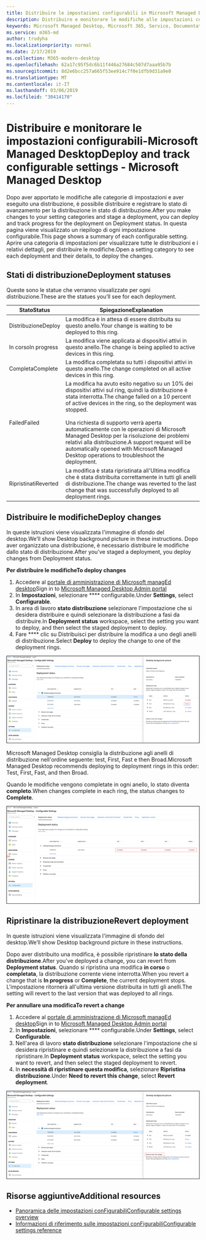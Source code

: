 ```yaml
---
title: Distribuire le impostazioni configurabili in Microsoft Managed Desktop
description: Distribuire e monitorare le modifiche alle impostazioni configurabili in Microsoft Managed Desktop.
keywords: Microsoft Managed Desktop, Microsoft 365, Service, Documentation, deploy, Deployment a fasi, impostazioni configurabili
ms.service: m365-md
author: trudyha
ms.localizationpriority: normal
ms.date: 2/17/2019
ms.collection: M365-modern-desktop
ms.openlocfilehash: 62a17c95f5dc6b11f446a27684c507d7aaa95b7b
ms.sourcegitcommit: 8d2e6bcc257a665f53ee914c7f0e1dfb9d31a9e0
ms.translationtype: MT
ms.contentlocale: it-IT
ms.lasthandoff: 03/06/2019
ms.locfileid: "30414170"
---
```

# <a name="deploy-and-track-configurable-settings---microsoft-managed-desktop"></a><span data-ttu-id="9f0ea-104">Distribuire e monitorare le impostazioni configurabili-Microsoft Managed Desktop</span><span class="sxs-lookup"><span data-stu-id="9f0ea-104">Deploy and track configurable settings - Microsoft Managed Desktop</span></span>

<span data-ttu-id="9f0ea-105">Dopo aver apportato le modifiche alle categorie di impostazioni e aver eseguito una distribuzione, è possibile distribuire e registrare lo stato di avanzamento per la distribuzione in stato di distribuzione.</span><span class="sxs-lookup"><span data-stu-id="9f0ea-105">After you make changes to your setting categories and stage a deployment, you can deploy and track progress for the deployment on Deployment status.</span></span> <span data-ttu-id="9f0ea-106">In questa pagina viene visualizzato un riepilogo di ogni impostazione configurabile.</span><span class="sxs-lookup"><span data-stu-id="9f0ea-106">This page shows a summary of each configurable setting.</span></span> <span data-ttu-id="9f0ea-107">Aprire una categoria di impostazioni per visualizzare tutte le distribuzioni e i relativi dettagli, per distribuire le modifiche.</span><span class="sxs-lookup"><span data-stu-id="9f0ea-107">Open a setting category to see each deployment and their details, to deploy the changes.</span></span> 

## <a name="deployment-statuses"></a><span data-ttu-id="9f0ea-108">Stati di distribuzione</span><span class="sxs-lookup"><span data-stu-id="9f0ea-108">Deployment statuses</span></span> 

<span data-ttu-id="9f0ea-109">Queste sono le statue che verranno visualizzate per ogni distribuzione.</span><span class="sxs-lookup"><span data-stu-id="9f0ea-109">These are the statues you’ll see for each deployment.</span></span>

<span data-ttu-id="9f0ea-110">Stato</span><span class="sxs-lookup"><span data-stu-id="9f0ea-110">Status</span></span>  | <span data-ttu-id="9f0ea-111">Spiegazione</span><span class="sxs-lookup"><span data-stu-id="9f0ea-111">Explanation</span></span> 
--- | --- 
<span data-ttu-id="9f0ea-112">Distribuzione</span><span class="sxs-lookup"><span data-stu-id="9f0ea-112">Deploy</span></span> | <span data-ttu-id="9f0ea-113">La modifica è in attesa di essere distribuita su questo anello.</span><span class="sxs-lookup"><span data-stu-id="9f0ea-113">Your change is waiting to be deployed to this ring.</span></span>
<span data-ttu-id="9f0ea-114">In corso</span><span class="sxs-lookup"><span data-stu-id="9f0ea-114">In progress</span></span> | <span data-ttu-id="9f0ea-115">La modifica viene applicata ai dispositivi attivi in questo anello.</span><span class="sxs-lookup"><span data-stu-id="9f0ea-115">The change is being applied to active devices in this ring.</span></span> 
<span data-ttu-id="9f0ea-116">Completa</span><span class="sxs-lookup"><span data-stu-id="9f0ea-116">Complete</span></span> | <span data-ttu-id="9f0ea-117">La modifica completata su tutti i dispositivi attivi in questo anello.</span><span class="sxs-lookup"><span data-stu-id="9f0ea-117">The change completed on all active devices in this ring.</span></span> 
<span data-ttu-id="9f0ea-118">Failed</span><span class="sxs-lookup"><span data-stu-id="9f0ea-118">Failed</span></span> | <span data-ttu-id="9f0ea-119">La modifica ha avuto esito negativo su un 10% dei dispositivi attivi sul ring, quindi la distribuzione è stata interrotta.</span><span class="sxs-lookup"><span data-stu-id="9f0ea-119">The change failed on a 10 percent of active devices in the ring, so the deployment was stopped.</span></span><br><br> <span data-ttu-id="9f0ea-120">Una richiesta di supporto verrà aperta automaticamente con le operazioni di Microsoft Managed Desktop per la risoluzione dei problemi relativi alla distribuzione.</span><span class="sxs-lookup"><span data-stu-id="9f0ea-120">A support request will be automatically opened with Microsoft Managed Desktop operations to troubleshoot the deployment.</span></span> 
<span data-ttu-id="9f0ea-121">Ripristinati</span><span class="sxs-lookup"><span data-stu-id="9f0ea-121">Reverted</span></span> | <span data-ttu-id="9f0ea-122">La modifica è stata ripristinata all'Ultima modifica che è stata distribuita correttamente in tutti gli anelli di distribuzione.</span><span class="sxs-lookup"><span data-stu-id="9f0ea-122">The change was reverted to the last change that was successfully deployed to all deployment rings.</span></span>

## <a name="deploy-changes"></a><span data-ttu-id="9f0ea-123">Distribuire le modifiche</span><span class="sxs-lookup"><span data-stu-id="9f0ea-123">Deploy changes</span></span>

<span data-ttu-id="9f0ea-124">In queste istruzioni viene visualizzata l'immagine di sfondo del desktop.</span><span class="sxs-lookup"><span data-stu-id="9f0ea-124">We’ll show Desktop background picture in these instructions.</span></span> <span data-ttu-id="9f0ea-125">Dopo aver organizzato una distribuzione, è necessario distribuire le modifiche dallo stato di distribuzione.</span><span class="sxs-lookup"><span data-stu-id="9f0ea-125">After you’ve staged a deployment, you deploy changes from Deployment status.</span></span> 

<span data-ttu-id="9f0ea-126">**Per distribuire le modifiche**</span><span class="sxs-lookup"><span data-stu-id="9f0ea-126">**To deploy changes**</span></span>

1. <span data-ttu-id="9f0ea-127">Accedere al [portale di amministrazione di Microsoft managEd desktop](http://aka.ms/mwaasportal)</span><span class="sxs-lookup"><span data-stu-id="9f0ea-127">Sign in to [Microsoft Managed Desktop Admin portal](http://aka.ms/mwaasportal)</span></span>
2. <span data-ttu-id="9f0ea-128">In **Impostazioni**, selezionare \*\*\*\* configurabile.</span><span class="sxs-lookup"><span data-stu-id="9f0ea-128">Under **Settings**, select **Configurable**.</span></span>
3. <span data-ttu-id="9f0ea-129">In area di lavoro **stato distribuzione** selezionare l'impostazione che si desidera distribuire e quindi selezionare la distribuzione a fasi da distribuire.</span><span class="sxs-lookup"><span data-stu-id="9f0ea-129">In **Deployment status** workspace, select the setting you want to deploy, and then select the staged deployment to deploy.</span></span>
4. <span data-ttu-id="9f0ea-130">Fare \*\*\*\* clic su Distribuisci per distribuire la modifica a uno degli anelli di distribuzione.</span><span class="sxs-lookup"><span data-stu-id="9f0ea-130">Select **Deploy** to deploy the change to one of the deployment rings.</span></span>

![Panoramica dello stato di distribuzione delle impostazioni conFigurabili](images/deploy-cs-overview.png)

<span data-ttu-id="9f0ea-132">Microsoft Managed Desktop consiglia la distribuzione agli anelli di distribuzione nell'ordine seguente: test, First, Fast e then Broad.</span><span class="sxs-lookup"><span data-stu-id="9f0ea-132">Microsoft Managed Desktop recommends deploying to deployment rings in this order: Test, First, Fast, and then Broad.</span></span> 

<span data-ttu-id="9f0ea-133">Quando le modifiche vengono completate in ogni anello, lo stato diventa **completo**.</span><span class="sxs-lookup"><span data-stu-id="9f0ea-133">When changes complete in each ring, the status changes to **Complete**.</span></span>

![Completamento della distribuzione delle impostazioni conFigurabili](images/config-setting-complete.png)

## <a name="revert-deployment"></a><span data-ttu-id="9f0ea-135">Ripristinare la distribuzione</span><span class="sxs-lookup"><span data-stu-id="9f0ea-135">Revert deployment</span></span>

<span data-ttu-id="9f0ea-136">In queste istruzioni viene visualizzata l'immagine di sfondo del desktop.</span><span class="sxs-lookup"><span data-stu-id="9f0ea-136">We’ll show Desktop background picture in these instructions.</span></span> 

<span data-ttu-id="9f0ea-137">Dopo aver distribuito una modifica, è possibile ripristinare **lo stato della distribuzione**.</span><span class="sxs-lookup"><span data-stu-id="9f0ea-137">After you’ve deployed a change, you can revert from **Deployment status**.</span></span> <span data-ttu-id="9f0ea-138">Quando si ripristina una modifica **in corso** o **completata**, la distribuzione corrente viene interrotta.</span><span class="sxs-lookup"><span data-stu-id="9f0ea-138">When you revert a change that is **In progress** or **Complete**, the current deployment stops.</span></span> <span data-ttu-id="9f0ea-139">L'impostazione ritornerà all'ultima versione distribuita in tutti gli anelli.</span><span class="sxs-lookup"><span data-stu-id="9f0ea-139">The setting will revert to the last version that was deployed to all rings.</span></span> 

<span data-ttu-id="9f0ea-140">**Per annullare una modifica**</span><span class="sxs-lookup"><span data-stu-id="9f0ea-140">**To revert a change**</span></span>
1. <span data-ttu-id="9f0ea-141">Accedere al [portale di amministrazione di Microsoft managEd desktop](http://aka.ms/mwaasportal)</span><span class="sxs-lookup"><span data-stu-id="9f0ea-141">Sign in to [Microsoft Managed Desktop Admin portal](http://aka.ms/mwaasportal)</span></span>
2. <span data-ttu-id="9f0ea-142">In **Impostazioni**, selezionare \*\*\*\* configurabile.</span><span class="sxs-lookup"><span data-stu-id="9f0ea-142">Under **Settings**, select **Configurable**.</span></span>
3. <span data-ttu-id="9f0ea-143">Nell'area di lavoro **stato distribuzione** selezionare l'impostazione che si desidera ripristinare e quindi selezionare la distribuzione a fasi da ripristinare.</span><span class="sxs-lookup"><span data-stu-id="9f0ea-143">In **Deployment status** workspace, select the setting you want to revert, and then select the staged deployment to revert.</span></span>
4. <span data-ttu-id="9f0ea-144">In **necessità di ripristinare questa modifica**, selezionare **Ripristina distribuzione**.</span><span class="sxs-lookup"><span data-stu-id="9f0ea-144">Under **Need to revert this change**, select **Revert deployment**.</span></span>

![Ripristinare la distribuzione delle impostazioni conFigurabili](images/config-setting-revert.png) 

## <a name="additional-resources"></a><span data-ttu-id="9f0ea-146">Risorse aggiuntive</span><span class="sxs-lookup"><span data-stu-id="9f0ea-146">Additional resources</span></span>
- [<span data-ttu-id="9f0ea-147">Panoramica delle impostazioni conFigurabili</span><span class="sxs-lookup"><span data-stu-id="9f0ea-147">Configurable settings overview</span></span>](config-setting-overview.md)
- [<span data-ttu-id="9f0ea-148">Informazioni di riferimento sulle impostazioni conFigurabili</span><span class="sxs-lookup"><span data-stu-id="9f0ea-148">Configurable settings reference</span></span>](config-setting-ref.md) 